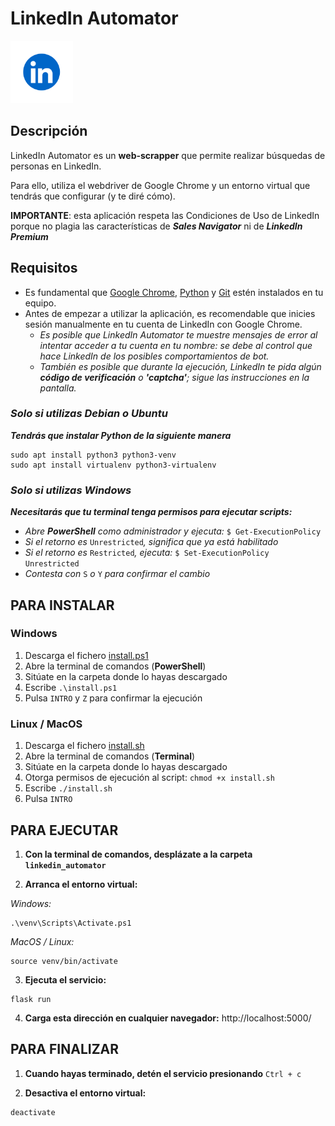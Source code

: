 # LinkedIn Automator
<img src="static/LinkedIn_Logo.png" alt="LinkedIn Logo" width="100">

## Descripción
LinkedIn Automator es un **web-scrapper** que permite realizar búsquedas de personas en LinkedIn. 

Para ello, utiliza el webdriver de Google Chrome y un entorno virtual que tendrás que configurar (y te diré cómo).

**IMPORTANTE**: esta aplicación respeta las Condiciones de Uso de LinkedIn porque no plagia las características de ***Sales Navigator*** ni de ***LinkedIn Premium***

## Requisitos

* Es fundamental que [Google Chrome](https://www.google.com/intl/es_es/chrome/), [Python](https://www.python.org/downloads/) y [Git](https://git-scm.com/downloads?ref=allthings.how) estén instalados en tu equipo.
* Antes de empezar a utilizar la aplicación, es recomendable que inicies sesión manualmente en tu cuenta de LinkedIn con Google Chrome. 
    * *Es posible que LinkedIn Automator te muestre mensajes de error al intentar acceder a tu cuenta en tu nombre: se debe al control que hace LinkedIn de los posibles comportamientos de bot.*
    * *También es posible que durante la ejecución, LinkedIn te pida algún **código de verificación** o **'captcha'**; sigue las instrucciones en la pantalla.*

### *Solo si utilizas Debian o Ubuntu*
***Tendrás que instalar Python de la siguiente manera***

```
sudo apt install python3 python3-venv
sudo apt install virtualenv python3-virtualenv
```


### *Solo si utilizas Windows*
***Necesitarás que tu terminal tenga permisos para ejecutar scripts:***

* *Abre **PowerShell** como administrador y ejecuta:* ```$ Get-ExecutionPolicy```
* *Si el retorno es* ```Unrestricted```*, significa que ya está habilitado*
* *Si el retorno es* ```Restricted```*, ejecuta:* ``` $ Set-ExecutionPolicy Unrestricted ```
* *Contesta con* ```S``` *o* ```Y``` *para confirmar el cambio*


## PARA INSTALAR

### Windows
1. Descarga el fichero [install.ps1](https://github.com/Metalex84/linkedin_automator/blob/main/install.ps1)
2. Abre la terminal de comandos (**PowerShell**)
3. Sitúate en la carpeta donde lo hayas descargado
4. Escribe ```.\install.ps1``` 
5. Pulsa ```INTRO``` y ```Z``` para confirmar la ejecución

### Linux / MacOS
1. Descarga el fichero [install.sh](https://github.com/Metalex84/linkedin_automator/blob/main/install.sh)
2. Abre la terminal de comandos (**Terminal**)
3. Sitúate en la carpeta donde lo hayas descargado
4. Otorga permisos de ejecución al script: ```chmod +x install.sh```
4. Escribe ```./install.sh```
5. Pulsa ```INTRO``` 

## PARA EJECUTAR
1. **Con la terminal de comandos, desplázate a la carpeta ```linkedin_automator```**

2. **Arranca el entorno virtual:**

*Windows:*
```
.\venv\Scripts\Activate.ps1
```

*MacOS / Linux:*

```
source venv/bin/activate
```

3. **Ejecuta el servicio:**
```
flask run
```

4. **Carga esta dirección en cualquier navegador:**
http://localhost:5000/

## PARA FINALIZAR
1. **Cuando hayas terminado, detén el servicio presionando** ```Ctrl + c```

2. **Desactiva el entorno virtual:**
```
deactivate
```